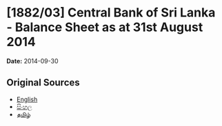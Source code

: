 # [1882/03] Central Bank of Sri Lanka - Balance Sheet as at 31st August 2014

**Date:** 2014-09-30

## Original Sources

- [English](https://documents.gov.lk/view/extra-gazettes/2014/9/1882-03_E.pdf)
- [සිංහල](https://documents.gov.lk/view/extra-gazettes/2014/9/1882-03_S.pdf)
- [தமிழ்](https://documents.gov.lk/view/extra-gazettes/2014/9/1882-03_T.pdf)
